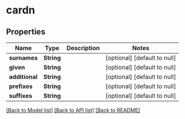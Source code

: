 # cardn
## Properties

Name | Type | Description | Notes
------------ | ------------- | ------------- | -------------
**surnames** | **String** |  | [optional] [default to null]
**given** | **String** |  | [optional] [default to null]
**additional** | **String** |  | [optional] [default to null]
**prefixes** | **String** |  | [optional] [default to null]
**suffixes** | **String** |  | [optional] [default to null]

[[Back to Model list]](../README.md#documentation-for-models) [[Back to API list]](../README.md#documentation-for-api-endpoints) [[Back to README]](../README.md)

